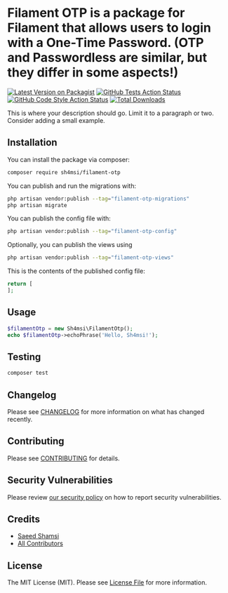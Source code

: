 # Filament OTP is a package for Filament that allows users to login with a One-Time Password. (OTP and Passwordless are similar, but they differ in some aspects!)

[![Latest Version on Packagist](https://img.shields.io/packagist/v/sh4msi/filament-otp.svg?style=flat-square)](https://packagist.org/packages/sh4msi/filament-otp)
[![GitHub Tests Action Status](https://img.shields.io/github/actions/workflow/status/sh4msi/filament-otp/run-tests.yml?branch=main&label=tests&style=flat-square)](https://github.com/sh4msi/filament-otp/actions?query=workflow%3Arun-tests+branch%3Amain)
[![GitHub Code Style Action Status](https://img.shields.io/github/actions/workflow/status/sh4msi/filament-otp/fix-php-code-style-issues.yml?branch=main&label=code%20style&style=flat-square)](https://github.com/sh4msi/filament-otp/actions?query=workflow%3A"Fix+PHP+code+style+issues"+branch%3Amain)
[![Total Downloads](https://img.shields.io/packagist/dt/sh4msi/filament-otp.svg?style=flat-square)](https://packagist.org/packages/sh4msi/filament-otp)



This is where your description should go. Limit it to a paragraph or two. Consider adding a small example.

## Installation

You can install the package via composer:

```bash
composer require sh4msi/filament-otp
```

You can publish and run the migrations with:

```bash
php artisan vendor:publish --tag="filament-otp-migrations"
php artisan migrate
```

You can publish the config file with:

```bash
php artisan vendor:publish --tag="filament-otp-config"
```

Optionally, you can publish the views using

```bash
php artisan vendor:publish --tag="filament-otp-views"
```

This is the contents of the published config file:

```php
return [
];
```

## Usage

```php
$filamentOtp = new Sh4msi\FilamentOtp();
echo $filamentOtp->echoPhrase('Hello, Sh4msi!');
```

## Testing

```bash
composer test
```

## Changelog

Please see [CHANGELOG](CHANGELOG.md) for more information on what has changed recently.

## Contributing

Please see [CONTRIBUTING](.github/CONTRIBUTING.md) for details.

## Security Vulnerabilities

Please review [our security policy](../../security/policy) on how to report security vulnerabilities.

## Credits

- [Saeed Shamsi](https://github.com/sh4msi)
- [All Contributors](../../contributors)

## License

The MIT License (MIT). Please see [License File](LICENSE.md) for more information.
